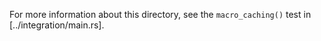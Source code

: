For more information about this directory, see the `macro_caching()` test in
[../integration/main.rs].